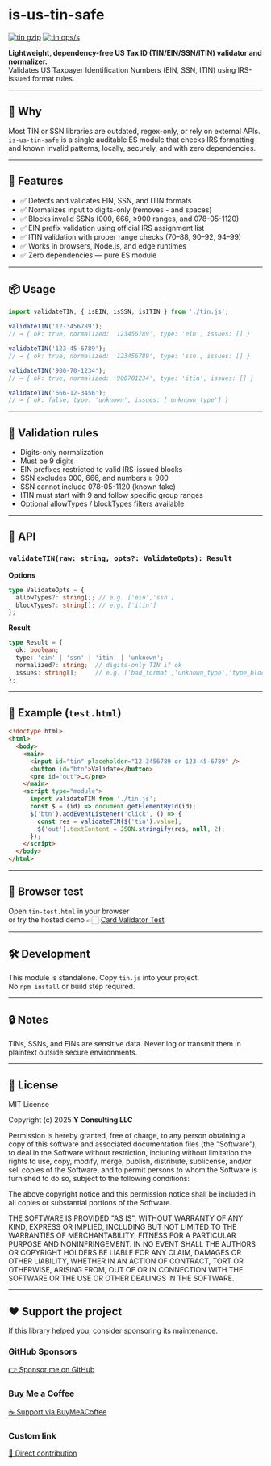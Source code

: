 # is-us-tin-safe

[![tin gzip](https://img.shields.io/endpoint?url=https://raw.githubusercontent.com/yvancg/validators/main/metrics/tin.js.json)](../metrics/tin.js.json)
[![tin ops/s](https://img.shields.io/endpoint?url=https://raw.githubusercontent.com/yvancg/validators/main/bench/tin.json)](../bench/tin.json)

**Lightweight, dependency-free US Tax ID (TIN/EIN/SSN/ITIN) validator and normalizer.**  
Validates US Taxpayer Identification Numbers (EIN, SSN, ITIN) using IRS-issued format rules.

---

## 🚀 Why

Most TIN or SSN libraries are outdated, regex-only, or rely on external APIs.
`is-us-tin-safe` is a single auditable ES module that checks IRS formatting and known invalid patterns, locally, securely, and with zero dependencies.

---

## 🌟 Features

- ✅ Detects and validates EIN, SSN, and ITIN formats
- ✅ Normalizes input to digits-only (removes - and spaces)
- ✅ Blocks invalid SSNs (000, 666, ≥900 ranges, and 078-05-1120)
- ✅ EIN prefix validation using official IRS assignment list
- ✅ ITIN validation with proper range checks (70–88, 90–92, 94–99)
- ✅ Works in browsers, Node.js, and edge runtimes
- ✅ Zero dependencies — pure ES module

---

## 📦 Usage

```js
import validateTIN, { isEIN, isSSN, isITIN } from './tin.js';

validateTIN('12-3456789');
// → { ok: true, normalized: '123456789', type: 'ein', issues: [] }

validateTIN('123-45-6789');
// → { ok: true, normalized: '123456789', type: 'ssn', issues: [] }

validateTIN('900-70-1234');
// → { ok: true, normalized: '900701234', type: 'itin', issues: [] }

validateTIN('666-12-3456');
// → { ok: false, type: 'unknown', issues: ['unknown_type'] }
```

---

## 🧩 Validation rules

- Digits-only normalization
- Must be 9 digits
- EIN prefixes restricted to valid IRS-issued blocks
- SSN excludes 000, 666, and numbers ≥ 900
- SSN cannot include 078-05-1120 (known fake)
- ITIN must start with 9 and follow specific group ranges
- Optional allowTypes / blockTypes filters available

---

## 🧠 API

### `validateTIN(raw: string, opts?: ValidateOpts): Result`

**Options**
```ts
type ValidateOpts = {
  allowTypes?: string[]; // e.g. ['ein','ssn']
  blockTypes?: string[]; // e.g. ['itin']
};
```

**Result**
```ts
type Result = {
  ok: boolean;
  type: 'ein' | 'ssn' | 'itin' | 'unknown';
  normalized?: string;  // digits-only TIN if ok
  issues: string[];     // e.g. ['bad_format','unknown_type','type_blocked']
};
```

---

## 🧪 Example (`test.html`)

```html
<!doctype html>
<html>
  <body>
    <main>
      <input id="tin" placeholder="12-3456789 or 123-45-6789" />
      <button id="btn">Validate</button>
      <pre id="out">…</pre>
    </main>
    <script type="module">
      import validateTIN from './tin.js';
      const $ = (id) => document.getElementById(id);
      $('btn').addEventListener('click', () => {
        const res = validateTIN($('tin').value);
        $('out').textContent = JSON.stringify(res, null, 2);
      });
    </script>
  </body>
</html>
```

---

## 🧪 Browser test

Open `tin-test.html` in your browser  
or try the hosted demo 👉🏻 
[Card Validator Test](https://yvancg.github.io/validators/is-us-tin-safe/tin-test.html)

---

## 🛠 Development

This module is standalone. Copy `tin.js` into your project.  
No `npm install` or build step required.

---

## 🔒 Notes

TINs, SSNs, and EINs are sensitive data.
Never log or transmit them in plaintext outside secure environments.

---

## 🪪 License

MIT License  

Copyright (c) 2025 **Y Consulting LLC**

Permission is hereby granted, free of charge, to any person obtaining a copy
of this software and associated documentation files (the "Software"), to deal
in the Software without restriction, including without limitation the rights
to use, copy, modify, merge, publish, distribute, sublicense, and/or sell
copies of the Software, and to permit persons to whom the Software is
furnished to do so, subject to the following conditions:

The above copyright notice and this permission notice shall be included in
all copies or substantial portions of the Software.

THE SOFTWARE IS PROVIDED "AS IS", WITHOUT WARRANTY OF ANY KIND, EXPRESS OR
IMPLIED, INCLUDING BUT NOT LIMITED TO THE WARRANTIES OF MERCHANTABILITY,
FITNESS FOR A PARTICULAR PURPOSE AND NONINFRINGEMENT. IN NO EVENT SHALL THE
AUTHORS OR COPYRIGHT HOLDERS BE LIABLE FOR ANY CLAIM, DAMAGES OR OTHER
LIABILITY, WHETHER IN AN ACTION OF CONTRACT, TORT OR OTHERWISE, ARISING FROM,
OUT OF OR IN CONNECTION WITH THE SOFTWARE OR THE USE OR OTHER DEALINGS IN
THE SOFTWARE.

---

## ❤️ Support the project

If this library helped you, consider sponsoring its maintenance.

### GitHub Sponsors

[👉 Sponsor me on GitHub](https://github.com/sponsors/yvancg)

### Buy Me a Coffee

[☕ Support via BuyMeACoffee](https://buymeacoffee.com/yconsulting)

### Custom link
[💸 Direct contribution](https://wise.com/pay/me/yvanc7)
